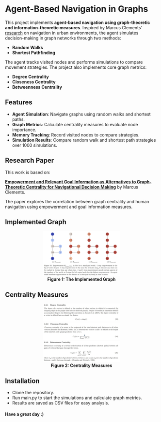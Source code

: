 # Agent-Based Navigation in Graphs

This project implements **agent-based navigation using graph-theoretic and information-theoretic measures**. Inspired by Marcus Clements' [research](https://uhra.herts.ac.uk/bitstream/handle/2299/22616/15007732%20CLEMENTS%20Marcus%20Final%20Version%20of%20MSc%20by%20Research%20Submission.pdf?sequence=1&isAllowed=y) on navigation in urban environments, the agent simulates decision-making in graph networks through two methods:

- **Random Walks**
- **Shortest Pathfinding**

The agent tracks visited nodes and performs simulations to compare movement strategies. The project also implements core graph metrics:

- **Degree Centrality**
- **Closeness Centrality**
- **Betweenness Centrality**

## Features

- **Agent Simulation**: Navigate graphs using random walks and shortest paths.
- **Graph Metrics**: Calculate centrality measures to evaluate node importance.
- **Memory Tracking**: Record visited nodes to compare strategies.
- **Simulation Results**: Compare random walk and shortest path strategies over 1000 simulations.

## Research Paper

This work is based on:

**[Empowerment and Relevant Goal Information as Alternatives to Graph-Theoretic Centrality for Navigational Decision Making](https://uhra.herts.ac.uk/bitstream/handle/2299/22616/15007732%20CLEMENTS%20Marcus%20Final%20Version%20of%20MSc%20by%20Research%20Submission.pdf?sequence=1&isAllowed=y)** by Marcus Clements.

The paper explores the correlation between graph centrality and human navigation using empowerment and goal information measures.

## Implemented Graph

<p align="center">
  <img src="./images/Empowerment_Graph.JPG" width="50%" alt="Empowerment Graph">
  <br><b>Figure 1: The Implemented Graph</b>
</p>

## Centrality Measures

<p align="center">
  <img src="./images/Degree_Centrality.JPG" width="50%" alt="Degree Centrality">
  <img src="./images/Closeness_Centrality.JPG" width="50%" alt="Closeness Centrality">
  <img src="./images/Betweenness_Centrality.JPG" width="50%" alt="Betweenness Centrality">
  <br><b>Figure 2: Centrality Measures</b>
</p>

## Installation
- Clone the repository.
- Run main.py to start the simulations and calculate graph metrics.
- Results are saved as CSV files for easy analysis.

#### Have a great day :) 
